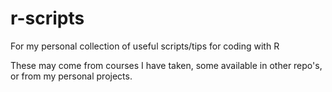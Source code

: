 # r-scripts
For my personal collection of useful scripts/tips for coding with R

These may come from courses I have taken, some available in other repo's, or from my personal projects.
